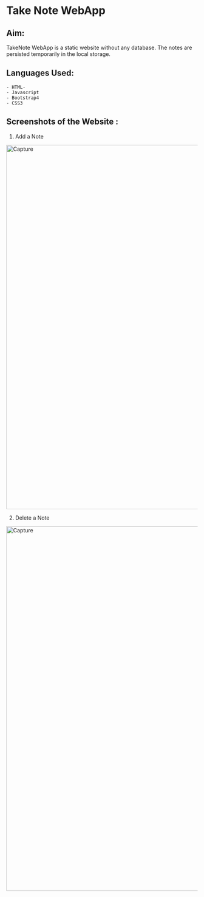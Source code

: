 # Take Note WebApp

## Aim:

TakeNote WebApp is a static website without any database. The notes are persisted temporarily in the local storage.


## Languages Used: 
```
- HTML-
- Javascript
- Bootstrap4
- CSS3
```

## Screenshots of the Website :

1. Add a Note 

<img width="959" alt="Capture" src="https://user-images.githubusercontent.com/60184336/209709822-29e9fec8-b9a9-4af5-80c1-298c89e1c1e2.PNG">

2. Delete a Note 

<img width="960" alt="Capture" src="https://user-images.githubusercontent.com/60184336/209764010-0765b979-75c0-42f6-b18a-960a5cf4de67.PNG">

